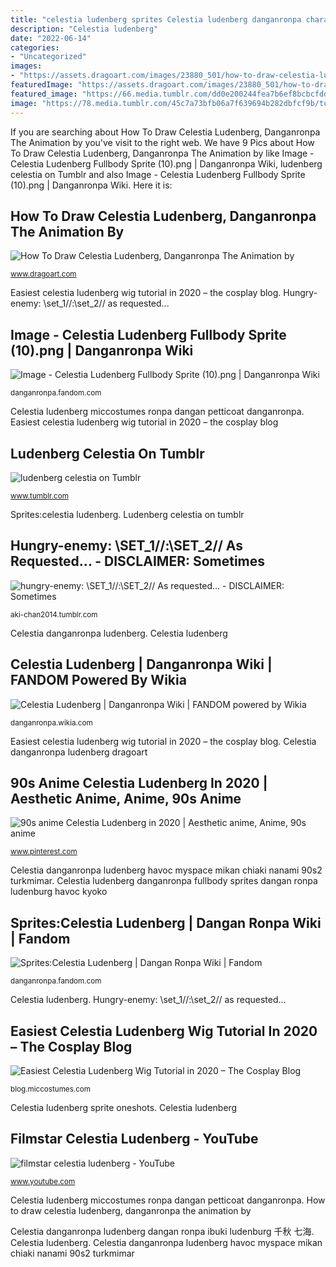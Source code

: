```yaml
---
title: "celestia ludenberg sprites Celestia ludenberg danganronpa character sprite face sprites daily characters dio fandom sleepy manga visit v3"
description: "Celestia ludenberg"
date: "2022-06-14"
categories:
- "Uncategorized"
images:
- "https://assets.dragoart.com/images/23880_501/how-to-draw-celestia-ludenberg-danganronpa-the-animation_5e4cefb5e628f2.15575535_123364_5_4.jpg"
featuredImage: "https://assets.dragoart.com/images/23880_501/how-to-draw-celestia-ludenberg-danganronpa-the-animation_5e4cefb5e628f2.15575535_123364_5_4.jpg"
featured_image: "https://66.media.tumblr.com/dd0e200244fea7b6ef8bcbcfdd11d54d/tumblr_pni5bcmKWg1uuaqyw_540.png"
image: "https://78.media.tumblr.com/45c7a73bfb06a7f639694b282dbfcf9b/tumblr_odb0ilivsn1s1mejjo9_500.png"
---
```


If you are searching about How To Draw Celestia Ludenberg, Danganronpa The Animation by you've visit to the right web. We have 9 Pics about How To Draw Celestia Ludenberg, Danganronpa The Animation by like Image - Celestia Ludenberg Fullbody Sprite (10).png | Danganronpa Wiki, ludenberg celestia on Tumblr and also Image - Celestia Ludenberg Fullbody Sprite (10).png | Danganronpa Wiki. Here it is:

## How To Draw Celestia Ludenberg, Danganronpa The Animation By

![How To Draw Celestia Ludenberg, Danganronpa The Animation by](https://assets.dragoart.com/images/23880_501/how-to-draw-celestia-ludenberg-danganronpa-the-animation_5e4cefb5e628f2.15575535_123364_5_4.jpg "Celestia danganronpa ludenberg dangan ronpa ibuki ludenburg 千秋 七海")

<small>www.dragoart.com</small>

Easiest celestia ludenberg wig tutorial in 2020 – the cosplay blog. Hungry-enemy: \set_1//:\set_2// as requested...

## Image - Celestia Ludenberg Fullbody Sprite (10).png | Danganronpa Wiki

![Image - Celestia Ludenberg Fullbody Sprite (10).png | Danganronpa Wiki](https://vignette.wikia.nocookie.net/danganronpa/images/b/bb/Celestia_Ludenberg_Fullbody_Sprite_(10).png/revision/latest?cb=20170519225105 "Celestia ludenberg")

<small>danganronpa.fandom.com</small>

Celestia ludenberg miccostumes ronpa dangan petticoat danganronpa. Easiest celestia ludenberg wig tutorial in 2020 – the cosplay blog

## Ludenberg Celestia On Tumblr

![ludenberg celestia on Tumblr](https://66.media.tumblr.com/dd0e200244fea7b6ef8bcbcfdd11d54d/tumblr_pni5bcmKWg1uuaqyw_540.png "Celestia ludenberg sprite oneshots")

<small>www.tumblr.com</small>

Sprites:celestia ludenberg. Ludenberg celestia on tumblr

## Hungry-enemy: \SET_1//:\SET_2// As Requested... - DISCLAIMER: Sometimes

![hungry-enemy: \SET_1//:\SET_2// As requested... - DISCLAIMER: Sometimes](https://78.media.tumblr.com/45c7a73bfb06a7f639694b282dbfcf9b/tumblr_odb0ilivsn1s1mejjo9_500.png "Celestia ludenberg")

<small>aki-chan2014.tumblr.com</small>

Celestia danganronpa ludenberg. Celestia ludenberg

## Celestia Ludenberg | Danganronpa Wiki | FANDOM Powered By Wikia

![Celestia Ludenberg | Danganronpa Wiki | FANDOM powered by Wikia](https://vignette.wikia.nocookie.net/danganronpa/images/6/66/Celestia_Ludenberg_Illustration.png/revision/latest?cb=20170601123643 "Celestia ludenberg danganronpa character sprite face sprites daily characters dio fandom sleepy manga visit v3")

<small>danganronpa.wikia.com</small>

Easiest celestia ludenberg wig tutorial in 2020 – the cosplay blog. Celestia danganronpa ludenberg dragoart

## 90s Anime Celestia Ludenberg In 2020 | Aesthetic Anime, Anime, 90s Anime

![90s anime Celestia Ludenberg in 2020 | Aesthetic anime, Anime, 90s anime](https://i.pinimg.com/736x/38/e4/52/38e4529f39f546404a8fd3a2fdd614bb.jpg "Celestia danganronpa ludenberg dragoart")

<small>www.pinterest.com</small>

Celestia danganronpa ludenberg havoc myspace mikan chiaki nanami 90s2 turkmimar. Celestia ludenberg danganronpa fullbody sprites dangan ronpa ludenburg havoc kyoko

## Sprites:Celestia Ludenberg | Dangan Ronpa Wiki | Fandom

![Sprites:Celestia Ludenberg | Dangan Ronpa Wiki | Fandom](https://vignette.wikia.nocookie.net/danganronpa/images/8/8b/Celestia_(1).png/revision/latest?cb=20150201002439&amp;path-prefix=es "Celestia ludenberg danganronpa character sprite face sprites daily characters dio fandom sleepy manga visit v3")

<small>danganronpa.fandom.com</small>

Celestia ludenberg. Hungry-enemy: \set_1//:\set_2// as requested...

## Easiest Celestia Ludenberg Wig Tutorial In 2020 – The Cosplay Blog

![Easiest Celestia Ludenberg Wig Tutorial in 2020 – The Cosplay Blog](http://blog.miccostumes.com/wp-content/uploads/celestia-ludenberg.jpg "Celestia danganronpa ludenberg dangan ronpa ibuki ludenburg 千秋 七海")

<small>blog.miccostumes.com</small>

Celestia ludenberg sprite oneshots. Celestia ludenberg

## Filmstar Celestia Ludenberg - YouTube

![filmstar celestia ludenberg - YouTube](http://i.ytimg.com/vi/omN9wrCsiuc/maxresdefault.jpg "Celestia danganronpa ludenberg dangan ronpa ibuki ludenburg 千秋 七海")

<small>www.youtube.com</small>

Celestia ludenberg miccostumes ronpa dangan petticoat danganronpa. How to draw celestia ludenberg, danganronpa the animation by

Celestia danganronpa ludenberg dangan ronpa ibuki ludenburg 千秋 七海. Celestia ludenberg. Celestia danganronpa ludenberg havoc myspace mikan chiaki nanami 90s2 turkmimar
